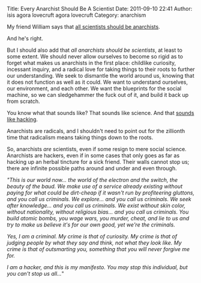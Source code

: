 Title: Every Anarchist Should Be A Scientist
Date: 2011-09-10 22:41
Author: isis agora lovecruft agora lovecruft
Category: anarchism

My friend William says that [all scientists should be anarchists][].

And he's right.

But I should also add that *all anarchists should be scientists*, at
least to some extent. We should never allow ourselves to become so rigid
as to forget what makes us anarchists in the first place: childlike
curiosity, incessant inquiry, and a radical love for taking things to
their roots to further our understanding. We seek to dismantle the world
around us, knowing that it does not function as well as it could. We
want to understand ourselves, our environment, and each other. We want
the blueprints for the social machine, so we can sledgehammer the fuck
out of it, and build it back up from scratch.

You know what that sounds like? That sounds like science. And that
[sounds like hacking][].

Anarchists are radicals, and I shouldn't need to point out for the
zillionth time that radicalism means taking things down to the roots.

So, anarchists *are* scientists, even if some resign to mere social
science. Anarchists are hackers, even if in some cases that only goes as
far as hacking up an herbal tincture for a sick friend. Their walls
cannot stop us; there are infinite possible paths around and under and
even through.

*"This is our world now... the world of the electron and the switch, the
beauty of the baud. We make use of a service already existing without
paying for what could be dirt-cheap if it wasn't run by profiteering
gluttons, and you call us criminals. We explore... and you call us
criminals. We seek after knowledge... and you call us criminals. We
exist without skin color, without nationality, without religious bias...
and you call us criminals. You build atomic bombs, you wage wars, you
murder, cheat, and lie to us and try to make us believe it's for our own
good, yet we're the criminals.*

*Yes, I am a criminal. My crime is that of curiosity. My crime is that
of judging people by what they say and think, not what they look like.
My crime is that of outsmarting you, something that you will never
forgive me for.*

*I am a hacker, and this is my manifesto. You may stop this individual,
but you can't stop us all...*"

  [all scientists should be anarchists]: https://humaniterations.wordpress.com/2011/08/10/every-scientist-should-be-an-anarchist/
  [sounds like hacking]: http://www.mithral.com/~beberg/manifesto.html
